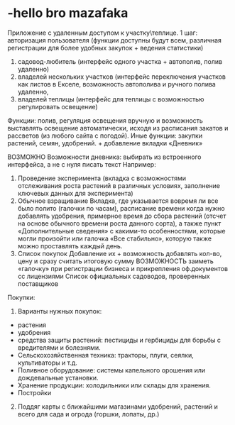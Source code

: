 # -hello bro mazafaka

Приложение с удаленным доступом к участку\теплице.
1 шаг: авторизация пользователя (функции доступны будут всем, различная регистрации для более удобных закупок + ведения статистики) 
1) садовод-любитель (интерфейс одного участка + автополив, полив удаленно)
3) владелей нескольких участков (интерфейс переключения участков как листов в Екселе, возможность автополива и ручного полива удаленно,
4) владелей теплицы (интерфейс для теплицы с возможностью регулировать освещение)

Функции: полив, регуляция освещения вручную и возможность выставлять освещение автоматически, исходя из расписания закатов и рассветов (из любого сайта с погодой). Иные функции: закупки растений, семян, удобрений. + добавление вкладки «Дневник»

ВОЗМОЖНО
Возможности дневника: выбирать из встроенного интерфейса, а не с нуля писать текст
Например: 
1) Проведение эксперимента (вкладка с возможностями отслеживания роста растений в различных условиях, заполнение ключевых данных для эксперимента)
2) Обычное взращивание
Вкладка, где указывается вовремя ли все было полито (галочки по часам), расписание времени когда нужно добавлять удобрения, примерное время до сбора растений (отсчет на основе обычного времени роста данного сорта), а также пункт «Дополнительные сведения» с какими-то особенностями, которые могли произойти или галочка «Все стабильно», которую также можно проставлять каждый день.
3) Список покупок
Добавление их + возможность добавлять кол-во, цену и сразу считать итоговую сумму
ВОЗМОЖНОСТЬ заиметь «галочку» при регистрации бизнеса и прикрепления оф.документов сс лицензиями
Список официальных садоводов, проверенных поставщиков

Покупки: 
1) Варианты нужных покупок: 
- растения
- удобрения
- средства защиты растений: пестициды и гербициды для борьбы с вредителями и болезнями.
-  Сельскохозяйственная техника: тракторы, плуги, сеялки, культиваторы и т.д.
- Поливное оборудование: системы капельного орошения или дождевальные установки.
- Хранение продукции: холодильники или склады для хранения.
-  Постройки
2) Поддяг карты с ближайшими магазинами удобрений, растений и всего для сада и огрода (горшки, лопаты, др.)

